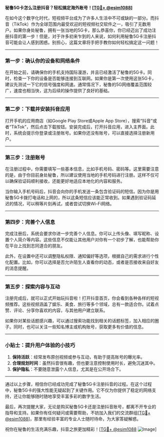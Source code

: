 **秘鲁5G卡怎么注册抖音？轻松搞定海外账号！[[TG💪+ @esim1088](https://t.me/s/esim1088)]**

在如今这个数字化时代，短视频平台成为了许多人生活中不可或缺的一部分。而抖音（TikTok）作为全球范围内最受欢迎的短视频社交软件之一，吸引了无数用户。如果你身处秘鲁，拥有一张当地的5G卡，那么恭喜你，你已经迈出了成功注册抖音的第一步！但是，对于许多初来乍到的人来说，如何利用秘鲁5G卡注册抖音可能会让人感到困惑。别担心，这篇文章将手把手教你如何轻松搞定这一问题！

---

### 第一步：确认你的设备和网络条件

在开始之前，请确保你的手机支持国际漫游，并且已经激活了秘鲁的5G卡。同时，检查一下你的设备是否能够连接到互联网。如果你是第一次使用这张5G卡，建议先测试一下它的信号强度和网速。通常情况下，秘鲁的5G网络覆盖范围较广，速度也相当快，这为后续的操作提供了良好的基础。

---

### 第二步：下载并安装抖音应用

打开手机的应用商店（如Google Play Store或Apple App Store），搜索“抖音”或者“TikTok”，然后点击下载按钮。安装完成后，打开抖音应用，进入主界面。此时，系统会提示你登录或注册账号。如果你还没有账号，可以直接选择注册新用户。

---

### 第三步：注册账号

在注册过程中，你需要填写一些基本信息，比如手机号码、密码等。这里需要注意的是，由于你目前身处秘鲁，所以建议使用当地的手机号码进行注册。这样不仅可以确保验证码顺利接收，还能更好地适应本地化的内容和服务。

当你输入手机号码后，抖音会向你的手机发送一条包含验证码的短信。因为你是用秘鲁5G卡拨打电话和上网的，所以这条短信应该能正常收到。如果遇到验证码延迟的情况，可以稍等片刻再试，或者尝试切换Wi-Fi网络。

---

### 第四步：完善个人信息

完成注册后，系统会要求你进一步完善个人信息。你可以上传头像、填写昵称、设置个人简介等内容。这些信息不仅能让其他用户对你有一个初步了解，也能帮助你在平台上找到志同道合的朋友。

此外，在设置中还可以调整隐私权限、通知偏好等选项，根据自己的需求进行个性化配置。比如，你可以选择是否允许陌生人查看你的动态，或者是否接收来自好友的消息提醒。

---

### 第五步：探索内容与互动

注册完成后，就可以正式开始玩抖音啦！打开抖音首页，你会看到各种各样的短视频推荐。这些视频涵盖了娱乐、美食、旅行等多个领域，总有一款适合你。试着点赞、评论、分享你喜欢的内容，与其他用户建立联系。

如果你对某些话题感兴趣，可以通过搜索功能找到相关的话题标签，加入相应的圈子。同时，也可以关注一些知名博主或机构账号，获取更多有价值的信息。

---

### 小贴士：提升用户体验的小技巧

1. **保持活跃**：经常发布原创视频或参与互动，有助于提高账号的曝光率。
2. **合理规划时间**：虽然抖音很有趣，但也要注意控制使用时长，避免沉迷其中。
3. **保护隐私**：不要随意泄露个人信息，尤其是在公开场合下。

---

通过以上步骤，相信你已经成功完成了秘鲁5G卡注册抖音的过程。在这个过程中，秘鲁5G卡的强大性能无疑起到了关键作用。它不仅为你提供了稳定的网络支持，还让你能够随时随地享受丰富多彩的数字生活。

最后，再次提醒大家，无论是购买秘鲁5G卡还是注册抖音账号，都离不开专业的指导和支持。如果你有任何疑问或需要帮助，不妨加入我们的交流群组[[TG💪+ @esim1088](https://t.me/s/esim1088)]，那里有经验丰富的专业人士随时待命，为大家答疑解惑。

祝你在秘鲁的生活充满乐趣，抖音之旅更加精彩！[[TG💪+ @esim1088](https://t.me/s/esim1088) ![Image](https://i.postimg.cc/4NQfJmqS/Snipaste-2025-05-13-00-14-12.png)]